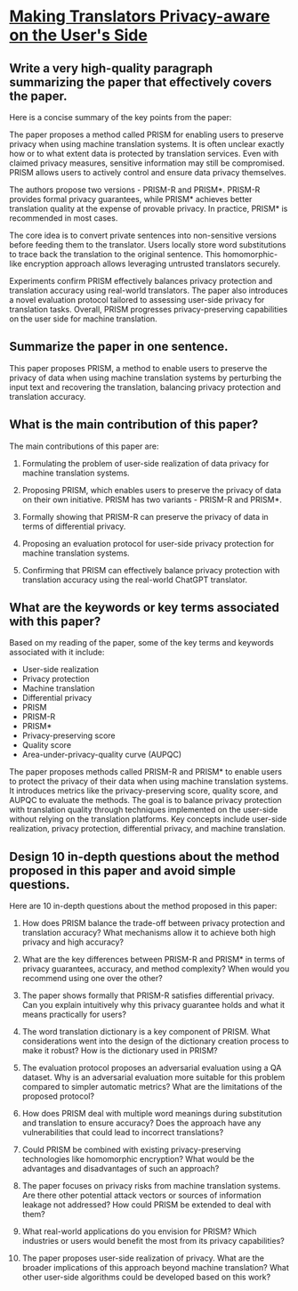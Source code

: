 # [Making Translators Privacy-aware on the User's Side](https://arxiv.org/abs/2312.04068)

## Write a very high-quality paragraph summarizing the paper that effectively covers the paper.

 Here is a concise summary of the key points from the paper:

The paper proposes a method called PRISM for enabling users to preserve privacy when using machine translation systems. It is often unclear exactly how or to what extent data is protected by translation services. Even with claimed privacy measures, sensitive information may still be compromised. PRISM allows users to actively control and ensure data privacy themselves. 

The authors propose two versions - PRISM-R and PRISM*. PRISM-R provides formal privacy guarantees, while PRISM* achieves better translation quality at the expense of provable privacy. In practice, PRISM* is recommended in most cases. 

The core idea is to convert private sentences into non-sensitive versions before feeding them to the translator. Users locally store word substitutions to trace back the translation to the original sentence. This homomorphic-like encryption approach allows leveraging untrusted translators securely.

Experiments confirm PRISM effectively balances privacy protection and translation accuracy using real-world translators. The paper also introduces a novel evaluation protocol tailored to assessing user-side privacy for translation tasks. Overall, PRISM progresses privacy-preserving capabilities on the user side for machine translation.


## Summarize the paper in one sentence.

 This paper proposes PRISM, a method to enable users to preserve the privacy of data when using machine translation systems by perturbing the input text and recovering the translation, balancing privacy protection and translation accuracy.


## What is the main contribution of this paper?

 The main contributions of this paper are:

1. Formulating the problem of user-side realization of data privacy for machine translation systems.

2. Proposing PRISM, which enables users to preserve the privacy of data on their own initiative. PRISM has two variants - PRISM-R and PRISM*.

3. Formally showing that PRISM-R can preserve the privacy of data in terms of differential privacy. 

4. Proposing an evaluation protocol for user-side privacy protection for machine translation systems.

5. Confirming that PRISM can effectively balance privacy protection with translation accuracy using the real-world ChatGPT translator.


## What are the keywords or key terms associated with this paper?

 Based on my reading of the paper, some of the key terms and keywords associated with it include:

- User-side realization
- Privacy protection 
- Machine translation
- Differential privacy
- PRISM
- PRISM-R
- PRISM*
- Privacy-preserving score
- Quality score  
- Area-under-privacy-quality curve (AUPQC)

The paper proposes methods called PRISM-R and PRISM* to enable users to protect the privacy of their data when using machine translation systems. It introduces metrics like the privacy-preserving score, quality score, and AUPQC to evaluate the methods. The goal is to balance privacy protection with translation quality through techniques implemented on the user-side without relying on the translation platforms. Key concepts include user-side realization, privacy protection, differential privacy, and machine translation.


## Design 10 in-depth questions about the method proposed in this paper and avoid simple questions.

 Here are 10 in-depth questions about the method proposed in this paper:

1. How does PRISM balance the trade-off between privacy protection and translation accuracy? What mechanisms allow it to achieve both high privacy and high accuracy? 

2. What are the key differences between PRISM-R and PRISM* in terms of privacy guarantees, accuracy, and method complexity? When would you recommend using one over the other?

3. The paper shows formally that PRISM-R satisfies differential privacy. Can you explain intuitively why this privacy guarantee holds and what it means practically for users?  

4. The word translation dictionary is a key component of PRISM. What considerations went into the design of the dictionary creation process to make it robust? How is the dictionary used in PRISM?

5. The evaluation protocol proposes an adversarial evaluation using a QA dataset. Why is an adversarial evaluation more suitable for this problem compared to simpler automatic metrics? What are the limitations of the proposed protocol?

6. How does PRISM deal with multiple word meanings during substitution and translation to ensure accuracy? Does the approach have any vulnerabilities that could lead to incorrect translations?

7. Could PRISM be combined with existing privacy-preserving technologies like homomorphic encryption? What would be the advantages and disadvantages of such an approach?

8. The paper focuses on privacy risks from machine translation systems. Are there other potential attack vectors or sources of information leakage not addressed? How could PRISM be extended to deal with them?  

9. What real-world applications do you envision for PRISM? Which industries or users would benefit the most from its privacy capabilities?

10. The paper proposes user-side realization of privacy. What are the broader implications of this approach beyond machine translation? What other user-side algorithms could be developed based on this work?
